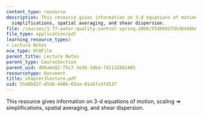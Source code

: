 ```yaml
---
content_type: resource
description: This resource gives information on 3-d equations of motion, scaling =>
  simplifications, spatial averaging, and shear dispersion.
file: /courses/1-77-water-quality-control-spring-2006/55d0b82fd5d6448b65aa01a6fcdfd537_chapter3lecture.pdf
file_type: application/pdf
learning_resource_types:
- Lecture Notes
ocw_type: OCWFile
parent_title: Lecture Notes
parent_type: CourseSection
parent_uid: d0ba6d82-f5c7-3e28-34b4-741132881405
resourcetype: Document
title: chapter3lecture.pdf
uid: 55d0b82f-d5d6-448b-65aa-01a6fcdfd537
---
```

This resource gives information on 3-d equations of motion, scaling => simplifications, spatial averaging, and shear dispersion.

